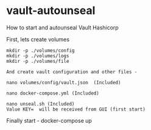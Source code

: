 # vault-autounseal
How to start and autounseal Vault Hashicorp

First, lets create volumes
```
mkdir -p ./volumes/config
mkdir -p ./volumes/logs
mkdir -p ./volumes/file

And create vault configuration and other files - 

nano volumes/config/vault.json  (Included)

nano docker-compose.yml (Included)

nano unseal.sh (Included)
Value KEY=  will be received from GUI (first start)
```
Finally start - docker-compose up
